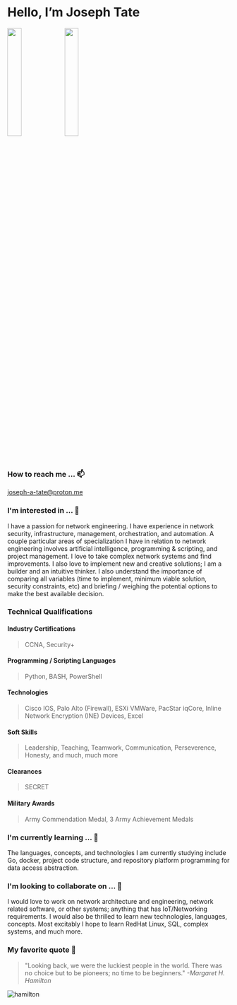 # Hello, I’m Joseph Tate
<p float="left">
  <img src="https://github.com/user-attachments/assets/e5cc2a6e-f824-463e-ad9b-b907c0f2d694" width=25%x />
  <img src="https://github.com/user-attachments/assets/2fa23983-17f8-457d-82a2-b9f1de3d69ad" width=25%x /> 
</p>

### How to reach me ... 📫
  joseph-a-tate@proton.me

### I'm interested in ... 👀
  I have a passion for network engineering. I have experience in network security, infrastructure, management, orchestration, and automation. A couple particular areas of specialization I have in relation to network engineering involves artificial intelligence, programming & scripting, and project management. I love to take complex network systems and find improvements. I also love to implement new and creative solutions; I am a builder and an intuitive thinker. I also understand the importance of comparing all variables (time to implement, minimum viable solution, security constraints, etc) and briefing / weighing the potential options to make the best available decision.

### Technical Qualifications
#### Industry Certifications
> CCNA, Security+
#### Programming / Scripting Languages
> Python, BASH, PowerShell
#### Technologies
> Cisco IOS, Palo Alto (Firewall), ESXi VMWare, PacStar iqCore, Inline Network Encryption (INE) Devices, Excel
#### Soft Skills
> Leadership, Teaching, Teamwork, Communication, Perseverence, Honesty, and much, much more
#### Clearances
> SECRET
#### Military Awards
> Army Commendation Medal, 3 Army Achievement Medals

### I'm currently learning ... 🌱
  The languages, concepts, and technologies I am currently studying include Go, docker, project code structure, and repository platform programming for data access abstraction.

### I'm looking to collaborate on ... 💞️
  I would love to work on network architecture and engineering, network related software, or other systems; anything that has IoT/Networking requirements. I would also be thrilled to learn new technologies, languages, concepts. Most excitably I hope to learn RedHat Linux, SQL, complex systems, and much more.

### My favorite quote 📝
> "Looking back, we were the luckiest people in the world. There was no choice but to be pioneers; no time to be beginners." _-Margaret H. Hamilton_

![hamilton](https://github.com/user-attachments/assets/6abf26ab-4147-4ff0-9189-30fb02906f66)
